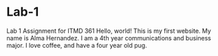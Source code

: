 # Lab-1
Lab 1 Assignment for ITMD 361
Hello, world! This is my first website. My name is Alma Hernandez. I am a 4th year communications and business major. I love coffee, and have a four year old pug. 
